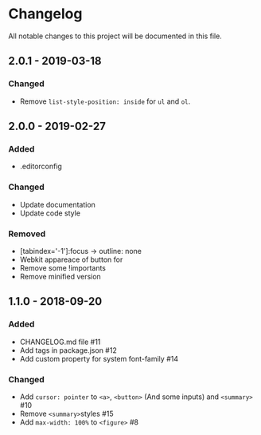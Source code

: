 # Changelog
All notable changes to this project will be documented in this file.

## 2.0.1 - 2019-03-18
### Changed
- Remove `list-style-position: inside` for `ul` and `ol`.

## 2.0.0 - 2019-02-27
### Added
- .editorconfig
### Changed
- Update documentation
- Update code style
### Removed
- [tabindex='-1']:focus -> outline: none
- Webkit appareace of button for
- Remove some !importants
- Remove minified version

## 1.1.0 - 2018-09-20
### Added
- CHANGELOG.md file #11
- Add tags in package.json #12
- Add custom property for system font-family #14


### Changed
- Add `cursor: pointer` to `<a>`, `<button>` (And some inputs) and `<summary>` #10
- Remove `<summary>`styles #15
- Add `max-width: 100%` to `<figure>` #8
